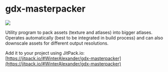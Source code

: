 # gdx-masterpacker

[![](https://jitpack.io/v/WinterAlexander/gdx-masterpacker.svg)](https://jitpack.io/#WinterAlexander/gdx-masterpacker)

Utility program to pack assets (texture and atlases) into bigger atlases. Operates automatically (best to be integrated in build process) and can also downscale assets for different output resolutions.


Add it to your project using JitPack.io: [https://jitpack.io/#WinterAlexander/gdx-masterpacker](https://jitpack.io/#WinterAlexander/gdx-masterpacker)

